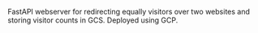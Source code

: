 FastAPI webserver for redirecting equally visitors over two websites and storing visitor counts in GCS. Deployed using GCP.
